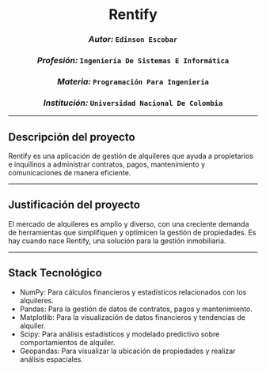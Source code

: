 <h1 align="center">Rentify</h1>

### <p align="center">*Autor:* `Edinson Escobar`</p>
### <p align="center">*Profesión:* `Ingeniería De Sistemas E Informática`</p>
### <p align="center">*Materia:* `Programación Para Ingeniería`</p>
### <p align="center">*Institución:* `Universidad Nacional De Colombia`</p>   

***

## Descripción del proyecto

<p> Rentify es una aplicación de gestión de alquileres que ayuda a propietarios e inquilinos a administrar contratos, pagos, mantenimiento y comunicaciones de manera eficiente. </p>

***

## Justificación del proyecto

<p> El mercado de alquileres es amplio y diverso, con una creciente demanda de herramientas que simplifiquen y optimicen la gestión de propiedades.
    Es hay cuando nace Rentify, una solución para la gestión inmobiliaria.
</p>

***

## Stack Tecnológico

- NumPy: Para cálculos financieros y estadísticos relacionados con los alquileres.
- Pandas: Para la gestión de datos de contratos, pagos y mantenimiento.
- Matplotlib: Para la visualización de datos financieros y tendencias de alquiler.
- Scipy: Para análisis estadísticos y modelado predictivo sobre comportamientos de alquiler.
- Geopandas: Para visualizar la ubicación de propiedades y realizar análisis espaciales.
